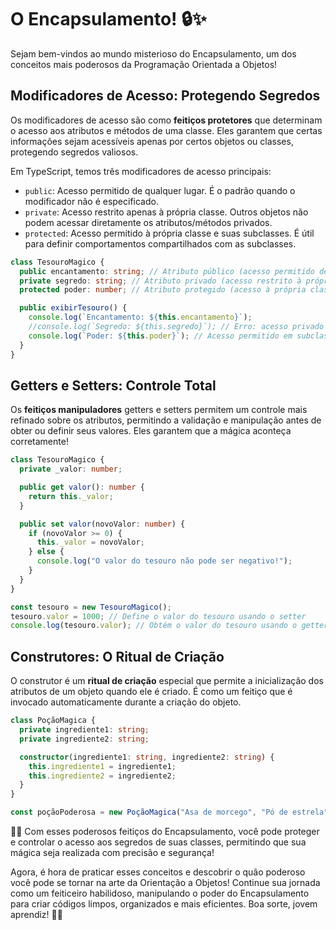 # O Encapsulamento! 🔒✨

Sejam bem-vindos ao mundo misterioso do Encapsulamento, um dos conceitos mais poderosos da Programação Orientada a Objetos!

## Modificadores de Acesso: Protegendo Segredos

Os modificadores de acesso são como **feitiços protetores** que determinam o acesso aos atributos e métodos de uma classe. Eles garantem que certas informações sejam acessíveis apenas por certos objetos ou classes, protegendo segredos valiosos.

Em TypeScript, temos três modificadores de acesso principais:

- `public`: Acesso permitido de qualquer lugar. É o padrão quando o modificador não é especificado.
- `private`: Acesso restrito apenas à própria classe. Outros objetos não podem acessar diretamente os atributos/métodos privados.
- `protected`: Acesso permitido à própria classe e suas subclasses. É útil para definir comportamentos compartilhados com as subclasses.

```typescript
class TesouroMagico {
  public encantamento: string; // Atributo público (acesso permitido de fora da classe)
  private segredo: string; // Atributo privado (acesso restrito à própria classe)
  protected poder: number; // Atributo protegido (acesso à própria classe e subclasses)

  public exibirTesouro() {
    console.log(`Encantamento: ${this.encantamento}`);
    //console.log(`Segredo: ${this.segredo}`); // Erro: acesso privado não permitido fora da classe
    console.log(`Poder: ${this.poder}`); // Acesso permitido em subclasses
  }
}
```

## Getters e Setters: Controle Total

Os **feitiços manipuladores** getters e setters permitem um controle mais refinado sobre os atributos, permitindo a validação e manipulação antes de obter ou definir seus valores. Eles garantem que a mágica aconteça corretamente!

```typescript
class TesouroMagico {
  private _valor: number;

  public get valor(): number {
    return this._valor;
  }

  public set valor(novoValor: number) {
    if (novoValor >= 0) {
      this._valor = novoValor;
    } else {
      console.log("O valor do tesouro não pode ser negativo!");
    }
  }
}

const tesouro = new TesouroMagico();
tesouro.valor = 1000; // Define o valor do tesouro usando o setter
console.log(tesouro.valor); // Obtém o valor do tesouro usando o getter
```

## Construtores: O Ritual de Criação

O construtor é um **ritual de criação** especial que permite a inicialização dos atributos de um objeto quando ele é criado. É como um feitiço que é invocado automaticamente durante a criação do objeto.

```typescript
class PoçãoMagica {
  private ingrediente1: string;
  private ingrediente2: string;

  constructor(ingrediente1: string, ingrediente2: string) {
    this.ingrediente1 = ingrediente1;
    this.ingrediente2 = ingrediente2;
  }
}

const poçãoPoderosa = new PoçãoMagica("Asa de morcego", "Pó de estrela");
```

🧙‍♀️ Com esses poderosos feitiços do Encapsulamento, você pode proteger e controlar o acesso aos segredos de suas classes, permitindo que sua mágica seja realizada com precisão e segurança!

Agora, é hora de praticar esses conceitos e descobrir o quão poderoso você pode se tornar na arte da Orientação a Objetos! Continue sua jornada como um feiticeiro habilidoso, manipulando o poder do Encapsulamento para criar códigos limpos, organizados e mais eficientes. Boa sorte, jovem aprendiz! 🌟✨
